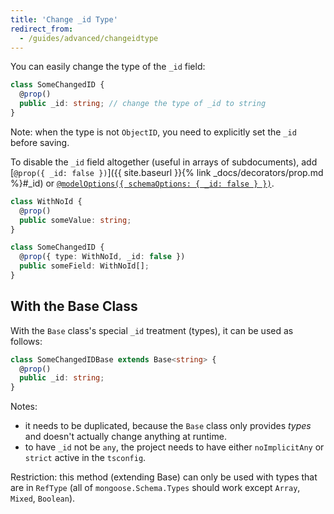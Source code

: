 ```yaml
---
title: 'Change _id Type'
redirect_from:
  - /guides/advanced/changeidtype
---
```


You can easily change the type of the `_id` field:

```ts
class SomeChangedID {
  @prop()
  public _id: string; // change the type of _id to string
}
```

Note: when the type is not `ObjectID`, you need to explicitly set the `_id` before saving.

To disable the `_id` field altogether (useful in arrays of subdocuments), add [`@prop({ _id: false
})`]({{ site.baseurl }}{% link _docs/decorators/prop.md %}#\_id) or
[`@modelOptions({ schemaOptions: { _id: false } })`](https://mongoosejs.com/docs/guide.html#_id).

```ts
class WithNoId {
  @prop()
  public someValue: string;
}

class SomeChangedID {
  @prop({ type: WithNoId, _id: false })
  public someField: WithNoId[];
}
```

## With the Base Class

With the `Base` class's special `_id` treatment (types), it can be used as follows:

```ts
class SomeChangedIDBase extends Base<string> {
  @prop()
  public _id: string;
}
```

Notes:

- it needs to be duplicated, because the `Base` class only provides _types_ and doesn't actually change anything at runtime.
- to have `_id` not be `any`, the project needs to have either `noImplicitAny` or `strict` active in the `tsconfig`.

Restriction: this method (extending Base) can only be used with types that are in `RefType` (all of `mongoose.Schema.Types` should work
except `Array`, `Mixed`, `Boolean`).
